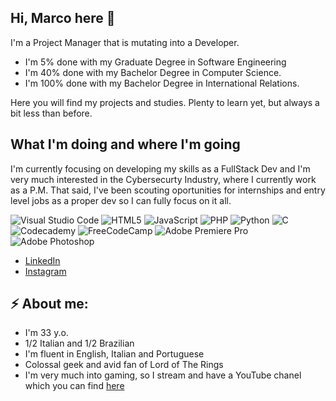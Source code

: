 ## Hi, Marco here 👋

I'm a Project Manager that is mutating into a Developer.

- I'm 5% done with my Graduate Degree in Software Engineering
- I'm 40% done with my Bachelor Degree in Computer Science.
- I'm 100% done with my Bachelor Degree in International Relations.

Here you will find my projects and studies. Plenty to learn yet, but always a bit less than before.

## What I'm doing and where I'm going

I'm currently focusing on developing my skills as a FullStack Dev and I'm very much interested in the Cybersecurty Industry, where I currently work as a P.M.
That said, I've been scouting oportunities for internships and entry level jobs as a proper dev so I can fully focus on it all.

![Visual Studio Code](https://img.shields.io/badge/Visual%20Studio%20Code-0078d7.svg?style=for-the-badge&logo=visual-studio-code&logoColor=white)
![HTML5](https://img.shields.io/badge/html5-%23E34F26.svg?style=for-the-badge&logo=html5&logoColor=white)
![JavaScript](https://img.shields.io/badge/javascript-%23323330.svg?style=for-the-badge&logo=javascript&logoColor=%23F7DF1E)
![PHP](https://img.shields.io/badge/php-%23777BB4.svg?style=for-the-badge&logo=php&logoColor=white)
![Python](https://img.shields.io/badge/python-3670A0?style=for-the-badge&logo=python&logoColor=ffdd54)
![C](https://img.shields.io/badge/c-%2300599C.svg?style=for-the-badge&logo=c&logoColor=white)
![Codecademy](https://img.shields.io/badge/Codecademy-FFF0E5?style=for-the-badge&logo=codecademy&logoColor=1F243A)
![FreeCodeCamp](https://img.shields.io/badge/Freecodecamp-%23123.svg?&style=for-the-badge&logo=freecodecamp&logoColor=green)
![Adobe Premiere Pro](https://img.shields.io/badge/Adobe%20Premiere%20Pro-9999FF.svg?style=for-the-badge&logo=Adobe%20Premiere%20Pro&logoColor=white)
![Adobe Photoshop](https://img.shields.io/badge/adobe%20photoshop-%2331A8FF.svg?style=for-the-badge&logo=adobe%20photoshop&logoColor=white)

- [LinkedIn](https://www.linkedin.com/in/marco-bernasconi-p-p-m-%C2%AE-b122a158/)
- [Instagram](https://www.instagram.com/donbernasconi/)

## ⚡ About me:

- I'm 33 y.o.
- 1/2 Italian and 1/2 Brazilian
- I'm fluent in English, Italian and Portuguese
- Colossal geek and avid fan of Lord of The Rings
- I'm very much into gaming, so I stream and have a YouTube chanel which you can find [here](https://www.youtube.com/@O_Etrurian)
<!--
**thebernasconi/thebernasconi** is a ✨ _special_ ✨ repository because its `README.md` (this file) appears on your GitHub profile.

Here are some ideas to get you started:

- 🔭 I’m currently working on ...
- 🌱 I’m currently learning ...
- 👯 I’m looking to collaborate on ...
- 🤔 I’m looking for help with ...
- 💬 Ask me about ...
- 📫 How to reach me: ...
- 😄 Pronouns: ...
- ⚡ Fun fact: ...
-->

